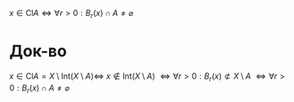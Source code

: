 $x \in \mathrm{Cl}A \iff \forall r >0: B_{r}(x)\cap A\ne \varnothing$
# Док-во

$x \in \mathrm{Cl}A=X\setminus \mathrm{Int}(X\setminus A) \iff$ $x \not\in \mathrm{Int}(X\setminus A)$  $\iff \forall r>0: B_{r}(x)\not\subset X\setminus A$ $\iff \forall r>0: B_{r}(x)\cap A\ne \varnothing$
